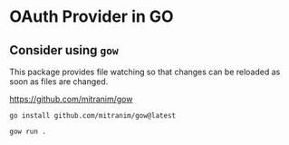 # OAuth Provider in GO

## Consider using `gow`

This package provides file watching so that changes can be reloaded as soon as files are changed.

https://github.com/mitranim/gow

`go install github.com/mitranim/gow@latest`

`gow run .`
